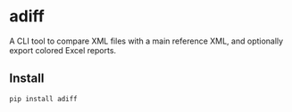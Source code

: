 # adiff

A CLI tool to compare XML files with a main reference XML, and optionally export colored Excel reports.

## Install

```bash
pip install adiff

